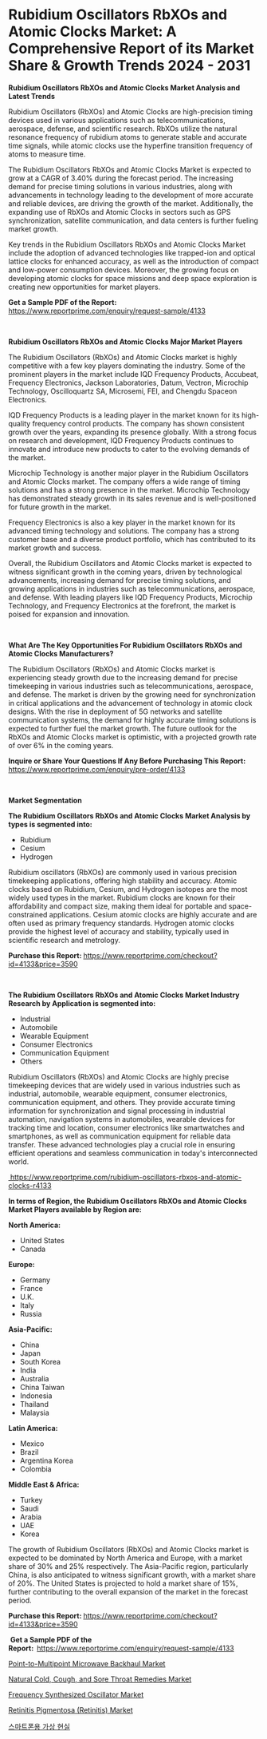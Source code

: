<p><h1>Rubidium Oscillators RbXOs and Atomic Clocks Market: A Comprehensive Report of its Market Share & Growth Trends 2024 - 2031</h1></p><p><strong>Rubidium Oscillators RbXOs and Atomic Clocks Market Analysis and Latest Trends</strong></p>
<p><p>Rubidium Oscillators (RbXOs) and Atomic Clocks are high-precision timing devices used in various applications such as telecommunications, aerospace, defense, and scientific research. RbXOs utilize the natural resonance frequency of rubidium atoms to generate stable and accurate time signals, while atomic clocks use the hyperfine transition frequency of atoms to measure time.</p><p>The Rubidium Oscillators RbXOs and Atomic Clocks Market is expected to grow at a CAGR of 3.40% during the forecast period. The increasing demand for precise timing solutions in various industries, along with advancements in technology leading to the development of more accurate and reliable devices, are driving the growth of the market. Additionally, the expanding use of RbXOs and Atomic Clocks in sectors such as GPS synchronization, satellite communication, and data centers is further fueling market growth.</p><p>Key trends in the Rubidium Oscillators RbXOs and Atomic Clocks Market include the adoption of advanced technologies like trapped-ion and optical lattice clocks for enhanced accuracy, as well as the introduction of compact and low-power consumption devices. Moreover, the growing focus on developing atomic clocks for space missions and deep space exploration is creating new opportunities for market players.</p></p>
<p><strong>Get a Sample PDF of the Report:&nbsp;</strong> <a href="https://www.reportprime.com/enquiry/request-sample/4133">https://www.reportprime.com/enquiry/request-sample/4133</a></p>
<p>&nbsp;</p>
<p><strong>Rubidium Oscillators RbXOs and Atomic Clocks Major Market Players</strong></p>
<p><p>The Rubidium Oscillators (RbXOs) and Atomic Clocks market is highly competitive with a few key players dominating the industry. Some of the prominent players in the market include IQD Frequency Products, Accubeat, Frequency Electronics, Jackson Laboratories, Datum, Vectron, Microchip Technology, Oscilloquartz SA, Microsemi, FEI, and Chengdu Spaceon Electronics.</p><p>IQD Frequency Products is a leading player in the market known for its high-quality frequency control products. The company has shown consistent growth over the years, expanding its presence globally. With a strong focus on research and development, IQD Frequency Products continues to innovate and introduce new products to cater to the evolving demands of the market.</p><p>Microchip Technology is another major player in the Rubidium Oscillators and Atomic Clocks market. The company offers a wide range of timing solutions and has a strong presence in the market. Microchip Technology has demonstrated steady growth in its sales revenue and is well-positioned for future growth in the market.</p><p>Frequency Electronics is also a key player in the market known for its advanced timing technology and solutions. The company has a strong customer base and a diverse product portfolio, which has contributed to its market growth and success.</p><p>Overall, the Rubidium Oscillators and Atomic Clocks market is expected to witness significant growth in the coming years, driven by technological advancements, increasing demand for precise timing solutions, and growing applications in industries such as telecommunications, aerospace, and defense. With leading players like IQD Frequency Products, Microchip Technology, and Frequency Electronics at the forefront, the market is poised for expansion and innovation.</p></p>
<p>&nbsp;</p>
<p><strong>What Are The Key Opportunities For Rubidium Oscillators RbXOs and Atomic Clocks Manufacturers?</strong></p>
<p><p>The Rubidium Oscillators (RbXOs) and Atomic Clocks market is experiencing steady growth due to the increasing demand for precise timekeeping in various industries such as telecommunications, aerospace, and defense. The market is driven by the growing need for synchronization in critical applications and the advancement of technology in atomic clock designs. With the rise in deployment of 5G networks and satellite communication systems, the demand for highly accurate timing solutions is expected to further fuel the market growth. The future outlook for the RbXOs and Atomic Clocks market is optimistic, with a projected growth rate of over 6% in the coming years.</p></p>
<p><strong>Inquire or Share Your Questions If Any Before Purchasing This Report:</strong> <a href="https://www.reportprime.com/enquiry/pre-order/4133">https://www.reportprime.com/enquiry/pre-order/4133</a></p>
<p>&nbsp;</p>
<p><strong>Market Segmentation</strong></p>
<p><strong>The Rubidium Oscillators RbXOs and Atomic Clocks Market Analysis by types is segmented into:</strong></p>
<p><ul><li>Rubidium</li><li>Cesium</li><li>Hydrogen</li></ul></p>
<p><p>Rubidium oscillators (RbXOs) are commonly used in various precision timekeeping applications, offering high stability and accuracy. Atomic clocks based on Rubidium, Cesium, and Hydrogen isotopes are the most widely used types in the market. Rubidium clocks are known for their affordability and compact size, making them ideal for portable and space-constrained applications. Cesium atomic clocks are highly accurate and are often used as primary frequency standards. Hydrogen atomic clocks provide the highest level of accuracy and stability, typically used in scientific research and metrology.</p></p>
<p><strong>Purchase this Report:&nbsp;</strong><a href="https://www.reportprime.com/checkout?id=4133&price=3590">https://www.reportprime.com/checkout?id=4133&price=3590</a></p>
<p>&nbsp;</p>
<p><strong>The Rubidium Oscillators RbXOs and Atomic Clocks Market Industry Research by Application is segmented into:</strong></p>
<p><ul><li>Industrial</li><li>Automobile</li><li>Wearable Equipment</li><li>Consumer Electronics</li><li>Communication Equipment</li><li>Others</li></ul></p>
<p><p>Rubidium Oscillators (RbXOs) and Atomic Clocks are highly precise timekeeping devices that are widely used in various industries such as industrial, automobile, wearable equipment, consumer electronics, communication equipment, and others. They provide accurate timing information for synchronization and signal processing in industrial automation, navigation systems in automobiles, wearable devices for tracking time and location, consumer electronics like smartwatches and smartphones, as well as communication equipment for reliable data transfer. These advanced technologies play a crucial role in ensuring efficient operations and seamless communication in today's interconnected world.</p></p>
<p><a href="https://www.reportprime.com/rubidium-oscillators-rbxos-and-atomic-clocks-r4133">&nbsp;https://www.reportprime.com/rubidium-oscillators-rbxos-and-atomic-clocks-r4133</a></p>
<p><strong>In terms of Region, the Rubidium Oscillators RbXOs and Atomic Clocks Market Players available by Region are:</strong></p>
<p>
    <p> <strong> North America: </strong>
        <ul>
            <li>United States</li>
            <li>Canada</li>
        </ul>
        </p> 
    <p> <strong> Europe: </strong>
        <ul>
            <li>Germany</li>
            <li>France</li>
            <li>U.K.</li>
            <li>Italy</li>
            <li>Russia</li>
        </ul>
        </p> 
    <p> <strong> Asia-Pacific: </strong>
        <ul>
            <li>China</li>
            <li>Japan</li>
            <li>South Korea</li>
            <li>India</li>
            <li>Australia</li>
            <li>China Taiwan</li>
            <li>Indonesia</li>
            <li>Thailand</li>
            <li>Malaysia</li>
        </ul>
        </p> 
    <p> <strong> Latin America: </strong>
        <ul>
            <li>Mexico</li>
            <li>Brazil</li>
            <li>Argentina Korea</li>
            <li>Colombia</li>
        </ul>
        </p> 
    <p> <strong> Middle East & Africa: </strong>
        <ul>
            <li>Turkey</li>
            <li>Saudi</li>
            <li>Arabia</li>
            <li>UAE</li>
            <li>Korea</li>
        </ul>
    </p>
    </p>
<p><p>The growth of Rubidium Oscillators (RbXOs) and Atomic Clocks market is expected to be dominated by North America and Europe, with a market share of 30% and 25% respectively. The Asia-Pacific region, particularly China, is also anticipated to witness significant growth, with a market share of 20%. The United States is projected to hold a market share of 15%, further contributing to the overall expansion of the market in the forecast period.</p></p>
<p><strong>Purchase this Report: </strong><a href="https://www.reportprime.com/checkout?id=4133&price=3590">https://www.reportprime.com/checkout?id=4133&price=3590</a></p>
<p>&nbsp;<strong>Get a Sample PDF of the Report:&nbsp;&nbsp;</strong><a href="https://www.reportprime.com/enquiry/request-sample/4133">https://www.reportprime.com/enquiry/request-sample/4133</a></p>
<p><strong></strong></p>
<p><p><a href="https://medium.com/@janetvalentinh15/point-to-multipoint-microwave-backhaul-market-global-market-insights-and-sales-trends-2024-to-9ad93374da73">Point-to-Multipoint Microwave Backhaul Market</a></p><p><a href="https://issuu.com/reportprime-2/docs/natural-cold-cough-and-sore-throat-remedies-market">Natural Cold, Cough, and Sore Throat Remedies Market</a></p><p><a href="https://github.com/LaceyZemlak1/Market-Research-Report-List-2/blob/main/frequency-synthesized-oscillator-market.md">Frequency Synthesized Oscillator Market</a></p><p><a href="https://issuu.com/reportprime-2/docs/retinitis-pigmentosa-retinitis-market-size-2030.pp">Retinitis Pigmentosa (Retinitis) Market</a></p><p><a href="https://github.com/milikokao84/Market-Research-Report-List-1/blob/main/960155950271.md">스마트폰용 가상 현실</a></p></p>